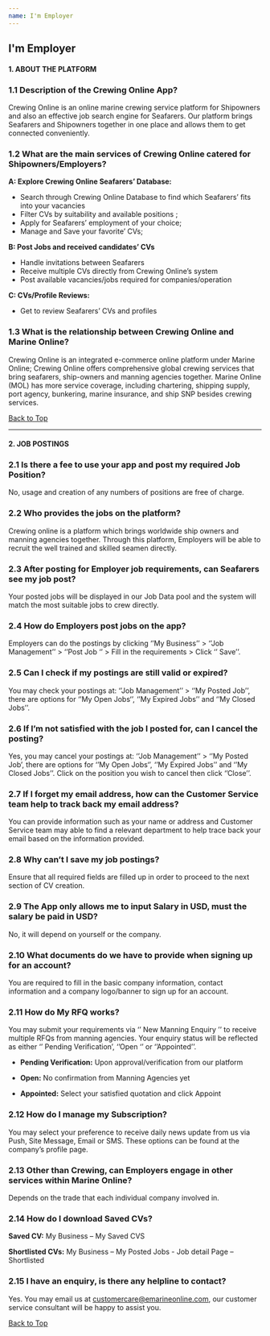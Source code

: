 ```yaml
---
name: I'm Employer
---
```


## I'm Employer

#### 1.	ABOUT THE PLATFORM

### 1.1	Description of the Crewing Online App?

Crewing Online is an online marine crewing service platform for Shipowners and also an effective job search engine for Seafarers. Our platform brings Seafarers and Shipowners together in one place and allows them to get connected conveniently.

### 1.2	What are the main services of Crewing Online catered for Shipowners/Employers?

**A: Explore Crewing Online Seafarers’ Database:**

- Search through Crewing Online Database to find which Seafarers’ fits into your vacancies 
- Filter CVs by suitability and available positions ;
- Apply for Seafarers’ employment of your choice;
- Manage and Save your favorite’ CVs;

**B: Post Jobs and received candidates’ CVs**

- Handle invitations between Seafarers 
- Receive multiple CVs directly from Crewing Online’s system
- Post available vacancies/jobs required for companies/operation

**C: CVs/Profile Reviews:** 

- Get to review Seafarers’ CVs and profiles

### 1.3	What is the relationship between Crewing Online and Marine Online?

Crewing Online is an integrated e-commerce online platform under Marine Online; Crewing Online offers comprehensive global crewing services that bring seafarers, ship-owners and manning agencies together. Marine Online (MOL) has more service coverage, including chartering, shipping supply, port agency, bunkering, marine insurance, and ship SNP besides crewing services.

 [Back to Top](employer#)

---

#### 2.	JOB POSTINGS

### 2.1	Is there a fee to use your app and post my required Job Position? 

No, usage and creation of any numbers of positions are free of charge.

### 2.2	Who provides the jobs on the platform? 

Crewing online is a platform which brings worldwide ship owners and manning agencies together. Through this platform, Employers will be able to recruit the well trained and skilled seamen directly. 

### 2.3	After posting for Employer job requirements, can Seafarers see my job post? 

Your posted jobs will be displayed in our Job Data pool and the system will match the most suitable jobs to crew directly.

### 2.4	How do Employers post jobs on the app? 

Employers can do the postings by clicking ‘’My Business’’ > ‘’Job Management’’ > ‘’Post Job ‘’ > Fill in the requirements > Click ‘’ Save’’.

### 2.5	Can I check if my postings are still valid or expired? 

You may check your postings at:  ‘’Job Management’’ > ‘’My Posted Job’’, there are options for ‘’My Open Jobs‘’, ‘’My Expired Jobs’’ and ‘’My Closed Jobs’’.

### 2.6	If I’m not satisfied with the job I posted for, can I cancel the posting? 

Yes, you may cancel your postings at: ‘’Job Management’’ > ‘’My Posted Job’, there are options for ‘’My Open Jobs‘’, ‘’My Expired Jobs’’ and ‘’My Closed Jobs’’. Click on the position you wish to cancel then click ‘’Close’’.

### 2.7	If I forget my email address, how can the Customer Service team help to track back my email address? 

You can provide information such as your name or address and Customer Service team may able to find a relevant department to help trace back your email based on the information provided.

### 2.8	Why can’t I save my job postings? 

Ensure that all required fields are filled up in order to proceed to the next section of CV creation.

### 2.9	The App only allows me to input Salary in USD, must the salary be paid in USD? 

No, it will depend on yourself or the company.

### 2.10	What documents do we have to provide when signing up for an account? 

You are required to fill in the basic company information, contact information and a company logo/banner to sign up for an account.

### 2.11	How do My RFQ works? 

You may submit your requirements via ‘’ New Manning Enquiry ’’ to receive multiple RFQs from manning agencies. Your enquiry status will be reflected as either ‘’ Pending Verification’, ‘’Open ‘’ or ‘’Appointed’’. 

-	**Pending Verification:** Upon approval/verification from our platform

-	**Open:** No confirmation from Manning Agencies yet

-	**Appointed:** Select your satisfied quotation and click Appoint

### 2.12	How do I manage my Subscription? 

You may select your preference to receive daily news update from us via Push, Site Message, Email or SMS. These options can be found at the company’s profile page. 

### 2.13	Other than Crewing, can Employers engage in other services within Marine Online? 

Depends on the trade that each individual company involved in.

### 2.14	How do I download Saved CVs?

**Saved CV:** My Business – My Saved CVS 

**Shortlisted CVs:** My Business – My Posted Jobs  - Job detail Page – Shortlisted

### 2.15	I have an enquiry, is there any helpline to contact? 

Yes. You may email us at customercare@emarineonline.com, our customer service consultant will be happy to assist you.

 [Back to Top](employer#)
